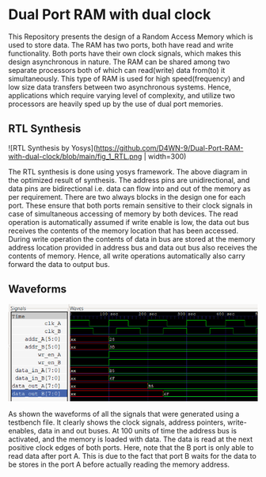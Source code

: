 # Dual Port RAM with dual clock
This Repository presents the design of a Random Access Memory which is used to store data. The RAM has two ports, both have read and write functionality. Both ports have their own clock signals, which makes this design asynchronous in nature. The RAM can be shared among two separate processors both of which can read(write) data from(to) it simultaneously. This type of RAM is used for high speed(frequency) and low size data transfers between two asynchronous systems. Hence, applications which require varying level of complexity, and utilize two processors are heavily sped up by the use of dual port memories.

## RTL Synthesis
![RTL Synthesis by Yosys](https://github.com/D4WN-9/Dual-Port-RAM-with-dual-clock/blob/main/fig_1_RTL.png | width=300)

The RTL synthesis is done using yosys framework. The above diagram in the optimized result of synthesis. The address pins are unidirectional, and data pins are bidirectional i.e. data can flow into and out of the memory as per requirement. There are two always blocks in the design one for each port. These ensure that both ports remain sensitive to their clock signals in case of simultaneous accessing of memory by both devices. The read operation is automatically assumed if write enable is low, the data out bus receives the contents of the memory location that has been accessed. During write operation the contents of data in bus are stored at the memory address location provided in address bus and data out bus also receives the contents of memory. Hence, all write operations automatically also carry forward the data to output bus.

## Waveforms
![Waveforms of all signals](https://github.com/D4WN-9/Dual-Port-RAM-with-dual-clock/blob/main/fig_2_WAVE.png)

As shown the waveforms of all the signals that were generated using a testbench file. It clearly shows the clock signals, address pointers, write-enables, data in and out buses. At 100 units of time the address bus is activated, and the memory is loaded with data. The data is read at the next positive clock edges of both ports. Here, note that the B port is only able to read data after port A. This is due to the fact that port B waits for the data to be stores in the port A before actually reading the memory address.
